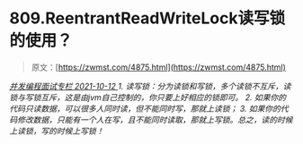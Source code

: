 <!--yml
category: 未分类
date: 0001-01-01 00:00:00
-->

# 809.ReentrantReadWriteLock读写锁的使⽤？

> 原文：[https://zwmst.com/4875.html](https://zwmst.com/4875.html)

   [ *并发编程面试专栏* ](https://zwmst.com/%e5%b9%b6%e5%8f%91%e7%bc%96%e7%a8%8b%e9%9d%a2%e8%af%95%e4%b8%93%e6%a0%8f)*[ <time datetime="2021-10-13T00:29:03+08:00"> 2021-10-12 </time> ](https://zwmst.com/4875.html)  1.  读写锁：分为读锁和写锁，多个读锁不互斥，读锁与写锁互斥，这是由jvm⾃⼰控制的，你只要上好相应的锁即可。
2.  如果你的代码只读数据，可以很多⼈同时读，但不能同时写，那就上读锁；
3.  如果你的代码修改数据，只能有⼀个⼈在写，且不能同时读取，那就上写锁。总之，读的时候上读锁，写的时候上写锁！*